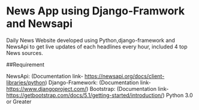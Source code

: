 # News App using Django-Framwork and Newsapi

Daily News Website developed using  Python,django-framework and NewsApi to get live updates of each headlines every hour, included 4 top News sources.



##Requirement

NewsApi:            (Documentation link- https://newsapi.org/docs/client-libraries/python)
Django-Framework:   (Documentation link-https://www.djangoproject.com/)
Bootstrap:           (Documentation link-https://getbootstrap.com/docs/5.1/getting-started/introduction/)
Python 3.0 or Greater


